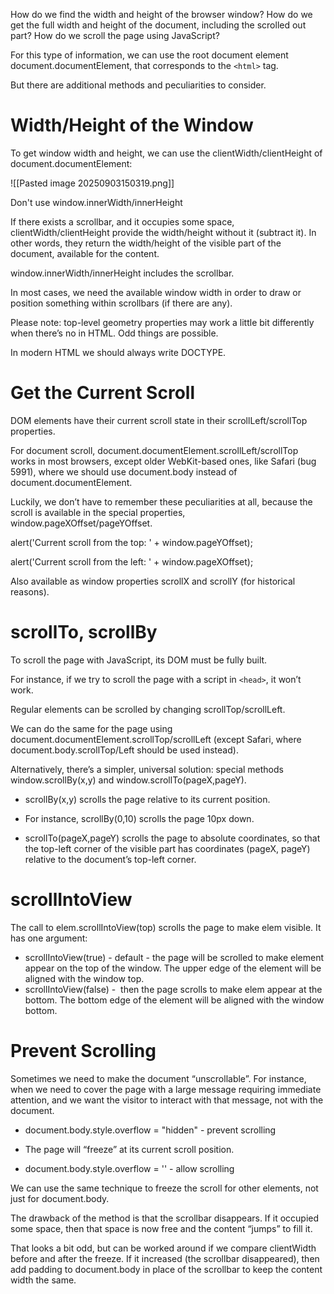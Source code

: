 How do we find the width and height of the browser window? How do we get the full width and height of the document, including the scrolled out part? How do we scroll the page using JavaScript?

For this type of information, we can use the root document element document.documentElement, that corresponds to the `<html>` tag.

But there are additional methods and peculiarities to consider.

# Width/Height of the Window

To get window width and height, we can use the clientWidth/clientHeight of document.documentElement:

![[Pasted image 20250903150319.png]]

Don't use window.innerWidth/innerHeight

If there exists a scrollbar, and it occupies some space, clientWidth/clientHeight provide the width/height without it (subtract it). In other words, they return the width/height of the visible part of the document, available for the content.

window.innerWidth/innerHeight includes the scrollbar.

In most cases, we need the available window width in order to draw or position something within scrollbars (if there are any).

Please note: top-level geometry properties may work a little bit differently when there’s no <!DOCTYPE HTML> in HTML. Odd things are possible.

In modern HTML we should always write DOCTYPE.

# Get the Current Scroll

DOM elements have their current scroll state in their scrollLeft/scrollTop properties.

For document scroll, document.documentElement.scrollLeft/scrollTop works in most browsers, except older WebKit-based ones, like Safari (bug 5991), where we should use document.body instead of document.documentElement.

Luckily, we don’t have to remember these peculiarities at all, because the scroll is available in the special properties, window.pageXOffset/pageYOffset.

alert('Current scroll from the top: ' + window.pageYOffset);

alert('Current scroll from the left: ' + window.pageXOffset);

Also available as window properties scrollX and scrollY (for historical reasons).

# scrollTo, scrollBy

To scroll the page with JavaScript, its DOM must be fully built.

For instance, if we try to scroll the page with a script in `<head>`, it won’t work.

Regular elements can be scrolled by changing scrollTop/scrollLeft.

We can do the same for the page using document.documentElement.scrollTop/scrollLeft (except Safari, where document.body.scrollTop/Left should be used instead).

Alternatively, there’s a simpler, universal solution: special methods window.scrollBy(x,y) and window.scrollTo(pageX,pageY).

- scrollBy(x,y) scrolls the page relative to its current position.

- For instance, scrollBy(0,10) scrolls the page 10px down.

- scrollTo(pageX,pageY) scrolls the page to absolute coordinates, so that the top-left corner of the visible part has coordinates (pageX, pageY) relative to the document’s top-left corner.

# scrollIntoView

The call to elem.scrollIntoView(top) scrolls the page to make elem visible. It has one argument:

- scrollIntoView(true) - default - the page will be scrolled to make element appear on the top of the window. The upper edge of the element will be aligned with the window top.
- scrollIntoView(false) -  then the page scrolls to make elem appear at the bottom. The bottom edge of the element will be aligned with the window bottom.

# Prevent Scrolling

Sometimes we need to make the document “unscrollable”. For instance, when we need to cover the page with a large message requiring immediate attention, and we want the visitor to interact with that message, not with the document.

- document.body.style.overflow = "hidden" - prevent scrolling

- The page will “freeze” at its current scroll position.

- document.body.style.overflow = '' - allow scrolling

We can use the same technique to freeze the scroll for other elements, not just for document.body.

The drawback of the method is that the scrollbar disappears. If it occupied some space, then that space is now free and the content “jumps” to fill it.

That looks a bit odd, but can be worked around if we compare clientWidth before and after the freeze. If it increased (the scrollbar disappeared), then add padding to document.body in place of the scrollbar to keep the content width the same.